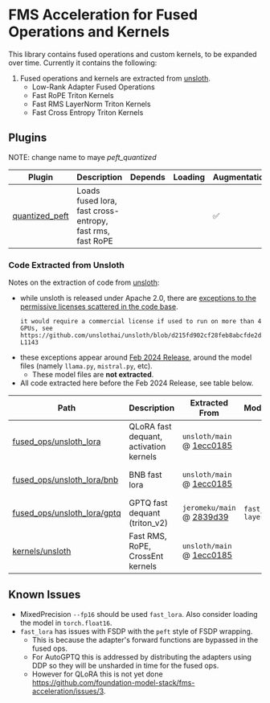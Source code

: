 # FMS Acceleration for Fused Operations and Kernels

This library contains fused operations and custom kernels, to be expanded over time. Currently it contains the following:


1. Fused operations and kernels are extracted from [unsloth](#extracted-code-from-unsloth). 
    - Low-Rank Adapter Fused Operations
    - Fast RoPE Triton Kernels
    - Fast RMS LayerNorm Triton Kernels
    - Fast Cross Entropy Triton Kernels

## Plugins

NOTE: change name to maye *peft_quantized*

Plugin | Description | Depends | Loading | Augmentation | Callbacks
--|--|--|--|--|--
[quantized_peft](./src/fms_accelerate_foak/framework_plugin_quantized_peft.py) | Loads fused lora, fast cross-entropy, fast rms, fast RoPE |  |  | ✅

### Code Extracted from Unsloth

<!--
NOTE: the 
- fused_ops/unsloth_lora -> unsloth main 
    * utils (fast_dequant, fast_gemv, fast_linear_forward, matmul_lora)
    * geglu, swiglu (this can be reused across other models, but currently used inside MLP fused ops only)
    * bnb (fast_lora.py)
    * gtqp (fast_lora, triton) -> jeromeku
- kernels
    *  cross_ent, rms, rope -> unsloth main
-->

Notes on the extraction of code from [unsloth](https://github.com/unslothai/unsloth):
- while unsloth is released under Apache 2.0, there are [exceptions to the permissive licenses scattered in the code base](https://github.com/unslothai/unsloth/blob/ec19e61c854dcf9104386fa63fc6c4f2944d4f35/unsloth/models/llama.py#L1140-L1143).
    ```
    it would require a commercial license if used to run on more than 4 GPUs, see 
    https://github.com/unslothai/unsloth/blob/d215fd902cf28feb8abcfde2d25281d0fbf9d28c/unsloth/models/llama.py#L1140-L1143
    ```
- these exceptions appear around [Feb 2024 Release](https://github.com/unslothai/unsloth/commit/3e4c5a323c16bbda2c92212b790073c4e99c2a55), around the model files (namely `llama.py`, `mistral.py`, etc). 
    * These model files are **not extracted**.
- All code extracted here before the Feb 2024 Release, see table below.

Path | Description | Extracted From  | Modifications | Date
--|--|--|--|--
[fused_ops/unsloth_lora](./src/fms_accelerate_foak/fused_ops/unsloth_lora) | QLoRA fast dequant, activation kernels | `unsloth/main` @ [1ecc0185](https://github.com/unslothai/unsloth/commit/1ecc0185a5759c7a0c95dfc96aceea5023cebdfc) |  | 28 Jan 2024
[fused_ops/unsloth_lora/bnb](./src/fms_accelerate_foak/fused_ops/unsloth_lora/bnb) | BNB fast lora | `unsloth/main` @ [1ecc0185](https://github.com/unslothai/unsloth/commit/1ecc0185a5759c7a0c95dfc96aceea5023cebdfc) |  | 28 Jan 2024
[fused_ops/unsloth_lora/gptq](./src/fms_accelerate_foak/fused_ops/unsltoh_lora/gptq) | GPTQ fast dequant (triton_v2) | `jeromeku/main` @ [2839d39](https://github.com/jeromeku/unsloth/commit/2839d390ef3bb318904289bfb9a7751a782c4e44) | `fast_lora.py`<br>`layers.py` | 6 Feb 2024
[kernels/unsloth](./src/fms_accelerate_foak/kernels/unsloth) | Fast RMS, RoPE, CrossEnt kernels | `unsloth/main` @ [1ecc0185](https://github.com/unslothai/unsloth/commit/1ecc0185a5759c7a0c95dfc96aceea5023cebdfc) |  | 28 Jan 2024

<!--
[models/](./src/fms_accelerate_unsloth/models/) | Model Forwards | `unsloth/main` @ [1ecc0185](https://github.com/unslothai/unsloth/commit/1ecc0185a5759c7a0c95dfc96aceea5023cebdfc)<br><br>`tohrnii/mixtral` @ [a55b7400](https://github.com/tohrnii/unsloth/commit/a55b740062b4fc8ce8f5196bfabe3cf860020ca7)   | `llama.py`<br>`mistral.py`<br>`mixtral.py`| `llama.py`<br>`mistral.py`<br>`mixtral.py` | 6 Feb 2024<br><br> 22 Feb 2024
-->


## Known Issues

- MixedPrecision `--fp16` should be used `fast_lora`. Also consider loading the model in `torch.float16`.
- `fast_lora` has issues with FSDP with the `peft` style of FSDP wrapping. 
    * This is because the adapter's forward functions are bypassed in the fused ops.
    * For AutoGPTQ this is addressed by distributing the adapters using DDP so they will be unsharded in time for the fused ops.
    * However for QLoRA this is not yet done https://github.com/foundation-model-stack/fms-acceleration/issues/3.